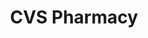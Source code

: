 ---
title: "CVS Pharmacy"
url: /metairie/cvs-pharmacy-veterans-memorial-boulevard/
shop: Drogerie
---